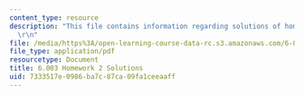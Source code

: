 ```yaml
---
content_type: resource
description: "This file contains information regarding solutions of homework 2.\r\n\
  \r\n"
file: /media/https%3A/open-learning-course-data-rc.s3.amazonaws.com/6-003-signals-and-systems-fall-2011/7333517e0986ba7c87ca09fa1ceeaaff_MIT6_003F11_sol02.pdf
file_type: application/pdf
resourcetype: Document
title: 6.003 Homework 2 Solutions
uid: 7333517e-0986-ba7c-87ca-09fa1ceeaaff
---
```

